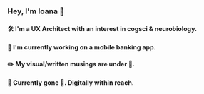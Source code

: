 ### Hey, I'm Ioana :green_heart:

#### :hammer_and_wrench: I'm a UX Architect with an interest in cogsci & neurobiology. 

#### :iphone: I'm currently working on a mobile banking app. 

#### :pencil2: My visual/written musings are under :construction:. 

#### :compass: Currently gone :climbing:. Digitally within reach.


<!--
**idre07/idre07** is a ✨ _special_ ✨ repository because its `README.md` (this file) appears on your GitHub profile.

Here are some ideas to get you started:

- 🔭 I’m currently working on ...
- 🌱 I’m currently learning ...
- 👯 I’m looking to collaborate on ...
- 🤔 I’m looking for help with ...
- 💬 Ask me about ...
- 📫 How to reach me: ...
- 😄 Pronouns: ...
- ⚡ Fun fact: ...
-->


